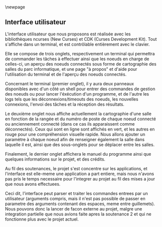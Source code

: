 \newpage

Interface utilisateur
---------------------

L'interface utilisateur que nous proposons est réalisée avec les bibliothèques
ncurses (New Curses) et CDK (Curses Development Kit). Tout s'affiche dans un
terminal, et est contrôlable entièrement avec le clavier.

Elle se compose de trois onglets, respectivement un terminal qui permettra de
commander les tâches à effectuer ainsi que les noeuds en charge de celles-ci,
un aperçu des noeuds connectés sous forme de cartographie des salles du parc
informatique, et une page "à propos" et d'aide pour l'utilisation du terminal
et de l'aperçu des noeuds connectés.

Concernant le terminal (premier onglet), il y aura deux panneaux disponibles
avec d'un côté un shell pour entrer des commandes de gestion des noeuds ou pour
lancer l'éxécution d'un programme, et de l'autre les logs tels que les
déconnexions/timeouts des noeuds, les nouvelles connexions, l'envoi des tâches
et la réception des résultats.

Le deuxième onglet nous affiche actuellement la cartographie d'une salle en
fonction de la rangée et du numéro de poste de chaque noeud connecté ou
anciennement connecté (dans ce cas ils apparaissent comme déconnectés). Ceux
qui sont en ligne sont affichés en vert, et les autres en rouge pour une
compréhension visuelle rapide. Nous allons ajouter un paramètre à chaque noeud
afin de renseigner également la salle dans laquelle il est, ainsi que des
sous-onglets pour se déplacer entre les salles.

Finalement, le dernier onglet affichera le manuel du programme ainsi que
quelques informations sur le projet, et des crédits.

Au fil des soutenances, le projet s'est concentre sur les applications, et
l'interface est elle-meme une application a part entiere, mais nous n'avons pas
pris le temps necessaire pour l'integrer au projet au fil des mises a jour que
nous avons effectuees.

Ceci dit, l'interface peut parser et traiter les commandes entrees par un
utilisateur (arguments compris, mais il n'est pas possible de passer en
parametre des arguments contenant des espaces, meme entre guillemets). Nous
pouvons donc la lancer de facon externe au projet, malgre une integration
partielle que nous avions faite apres la soutenance 2 et qui ne fonctionne plus
avec le projet actuel.
